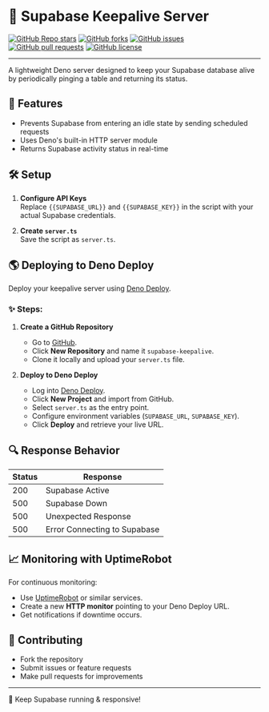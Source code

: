 # 🔄 Supabase Keepalive Server

[![GitHub Repo stars](https://img.shields.io/github/stars/GhostCircuit-X0/keepalive-supabase?style=social)](https://github.com/GhostCircuit-X0/keepalive-supabase)
[![GitHub forks](https://img.shields.io/github/forks/GhostCircuit-X0/keepalive-supabase?style=social)](https://github.com/GhostCircuit-X0/keepalive-supabase/fork)
[![GitHub issues](https://img.shields.io/github/issues/GhostCircuit-X0/keepalive-supabase)](https://github.com/GhostCircuit-X0/keepalive-supabase/issues)
[![GitHub pull requests](https://img.shields.io/github/issues-pr/GhostCircuit-X0/keepalive-supabase)](https://github.com/GhostCircuit-X0/keepalive-supabase/pulls)
[![GitHub license](https://img.shields.io/github/license/GhostCircuit-X0/keepalive-supabase)](https://github.com/GhostCircuit-X0/keepalive-supabase/blob/main/LICENSE)

---

A lightweight Deno server designed to keep your Supabase database alive by periodically pinging a table and returning its status.

## 🚀 Features
- Prevents Supabase from entering an idle state by sending scheduled requests
- Uses Deno's built-in HTTP server module
- Returns Supabase activity status in real-time

## 🛠️ Setup

1. **Configure API Keys**  
   Replace `{{SUPABASE_URL}}` and `{{SUPABASE_KEY}}` in the script with your actual Supabase credentials.

2. **Create `server.ts`**  
   Save the script as `server.ts`.

## 🌎 Deploying to Deno Deploy

Deploy your keepalive server using [Deno Deploy](https://deno.com/deploy).

### ✨ Steps:
1. **Create a GitHub Repository**  
   - Go to [GitHub](https://github.com/).
   - Click **New Repository** and name it `supabase-keepalive`.
   - Clone it locally and upload your `server.ts` file.

2. **Deploy to Deno Deploy**  
   - Log into [Deno Deploy](https://deno.com/deploy).
   - Click **New Project** and import from GitHub.
   - Select `server.ts` as the entry point.
   - Configure environment variables (`SUPABASE_URL`, `SUPABASE_KEY`).
   - Click **Deploy** and retrieve your live URL.

## 🔍 Response Behavior

| Status | Response             |
|--------|----------------------|
| 200    | Supabase Active      |
| 500    | Supabase Down        |
| 500    | Unexpected Response  |
| 500    | Error Connecting to Supabase |

## 📈 Monitoring with UptimeRobot

For continuous monitoring:
- Use [UptimeRobot](https://uptimerobot.com/) or similar services.
- Create a new **HTTP monitor** pointing to your Deno Deploy URL.
- Get notifications if downtime occurs.

## 🤝 Contributing

- Fork the repository  
- Submit issues or feature requests  
- Make pull requests for improvements  

---

🚀 Keep Supabase running & responsive!
